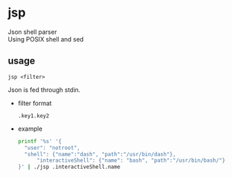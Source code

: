 # jsp

Json shell parser  
Using POSIX shell and sed


## usage

```
jsp <filter>
```
Json is fed through stdin.

* filter format
	```
	.key1.key2
	```
* example

	```sh
	printf '%s' '{
	  "user": "notroot",
	  "shell": {"name":"dash", "path":"/usr/bin/dash"},
		  "interactiveShell": {"name": "bash", "path":"/usr/bin/bash/"}
	}' | ./jsp .interactiveShell.name
	```

